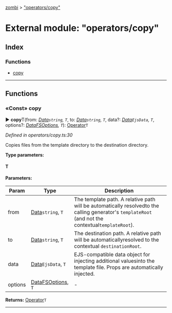 [zombi](../README.md) > ["operators/copy"](../modules/_operators_copy_.md)



# External module: "operators/copy"

## Index

### Functions

* [copy](_operators_copy_.md#copy)



---
## Functions
<a id="copy"></a>

### «Const» copy

► **copy**T(from: *[Data](_types_index_.md#data)`string`, `T`*, to: *[Data](_types_index_.md#data)`string`, `T`*, data?: *[Data](_types_index_.md#data)`EjsData`, `T`*, options?: *[Data](_types_index_.md#data)[FSOptions](../interfaces/_util_fs_.fsoptions.md), `T`*): [Operator](../interfaces/_types_index_.operator.md)`T`



*Defined in operators/copy.ts:30*



Copies files from the template directory to the destination directory.


**Type parameters:**

#### T 
**Parameters:**

| Param | Type | Description |
| ------ | ------ | ------ |
| from | [Data](_types_index_.md#data)`string`, `T`   |  The template path. A relative path will be automatically resolvedto the calling generator's `templateRoot` (and not the contextual`templateRoot`). |
| to | [Data](_types_index_.md#data)`string`, `T`   |  The destination path. A relative path will be automaticallyresolved to the contextual `destinationRoot`. |
| data | [Data](_types_index_.md#data)`EjsData`, `T`   |  EJS-compatible data object for injecting additional valuesinto the template file. Props are automatically injected. |
| options | [Data](_types_index_.md#data)[FSOptions](../interfaces/_util_fs_.fsoptions.md), `T`   |  - |





**Returns:** [Operator](../interfaces/_types_index_.operator.md)`T`





___


